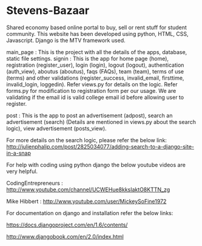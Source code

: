 Stevens-Bazaar
==============

Shared economy based online portal to buy, sell or rent stuff for student community.
This website has been developed using python, HTML, CSS, Javascript.
Django is the MTV framework used.

main_page : This is the project with all the details of the apps, database, static file settings.
signin    : This is the app for home page (home), registration (register_user), login (login), 
            logout (logout), authentication (auth_view), aboutus (aboutus), faqs (FAQs), team (team), 
            terms of use (terms) and other validations (register_success, invalid_email, firsttime, 
            invalid_login, loggedin). Refer views.py for details on the logic. 
            Refer forms.py for modification to registration form per our usage. 
            We are validating if the email id is valid college email id before allowing user to register.
         
post      : This is the app to post an advertisement (adpost), search an advertisement (search) (Details 
            are mentioned in views.py about the search logic), view advertisement (posts_view). 
            
            
For more details on the search logic, please refer the below link:
http://julienphalip.com/post/2825034077/adding-search-to-a-django-site-in-a-snap

For help with coding using python django the below youtube videos are very helpful.

CodingEntrepreneurs : http://www.youtube.com/channel/UCWEHue8kksIaktO8KTTN_zg 

Mike Hibbert        : http://www.youtube.com/user/MickeySoFine1972


For documentation on django and installation refer the below links:

https://docs.djangoproject.com/en/1.6/contents/

http://www.djangobook.com/en/2.0/index.html
